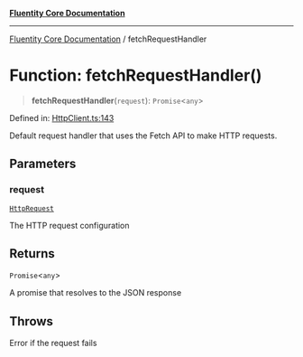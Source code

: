 [**Fluentity Core Documentation**](../README.md)

***

[Fluentity Core Documentation](../globals.md) / fetchRequestHandler

# Function: fetchRequestHandler()

> **fetchRequestHandler**(`request`): `Promise`\<`any`\>

Defined in: [HttpClient.ts:143](https://github.com/cedricpierre/fluentity-core/blob/67e692bbd289864a7426aa17449637a48dccd630/src/HttpClient.ts#L143)

Default request handler that uses the Fetch API to make HTTP requests.

## Parameters

### request

[`HttpRequest`](../interfaces/HttpRequest.md)

The HTTP request configuration

## Returns

`Promise`\<`any`\>

A promise that resolves to the JSON response

## Throws

Error if the request fails
